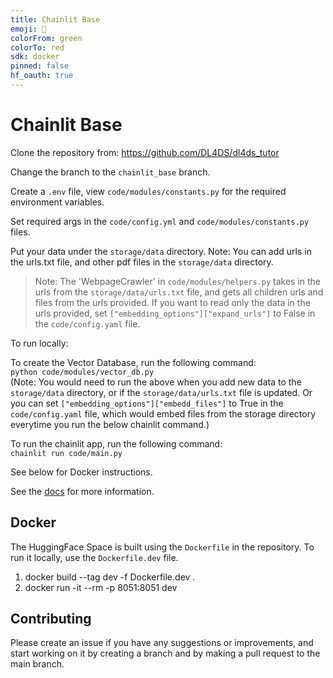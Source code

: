 ```yaml
---
title: Chainlit Base
emoji: 🏃
colorFrom: green
colorTo: red
sdk: docker
pinned: false
hf_oauth: true
---
```


Chainlit Base
===========

Clone the repository from: https://github.com/DL4DS/dl4ds_tutor    

Change the branch to the `chainlit_base` branch.

Create a `.env` file, view `code/modules/constants.py` for the required environment variables.

Set required args in the `code/config.yml` and `code/modules/constants.py` files. 

Put your data under the `storage/data` directory. Note: You can add urls in the urls.txt file, and other pdf files in the `storage/data` directory.    

> Note: The 'WebpageCrawler' in `code/modules/helpers.py` takes in the urls from the `storage/data/urls.txt` file, and gets all children urls and files from the urls provided. If you want to read only the data in the urls provided, set `["embedding_options"]["expand_urls"]` to False in the `code/config.yaml` file.

To run locally:

To create the Vector Database, run the following command:   
```python code/modules/vector_db.py```    
(Note: You would need to run the above when you add new data to the `storage/data` directory, or if the ``storage/data/urls.txt`` file is updated. Or you can set ``["embedding_options"]["embedd_files"]`` to True in the `code/config.yaml` file, which would embed files from the storage directory everytime you run the below chainlit command.)

To run the chainlit app, run the following command:   
```chainlit run code/main.py```

See below for Docker instructions.

See the [docs](https://github.com/DL4DS/dl4ds_tutor/tree/main/docs) for more information.

## Docker 

The HuggingFace Space is built using the `Dockerfile` in the repository. To run it locally, use the `Dockerfile.dev` file.
1. docker build --tag dev  -f Dockerfile.dev .
2. docker run -it --rm -p 8051:8051 dev    

## Contributing

Please create an issue if you have any suggestions or improvements, and start working on it by creating a branch and by making a pull request to the main branch.
